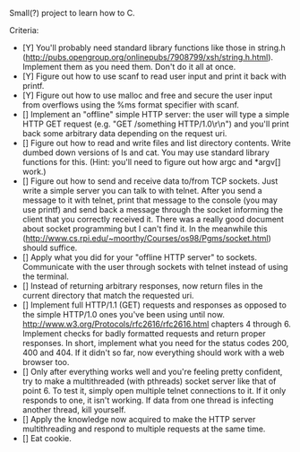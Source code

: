 Small(?) project to learn how to C.

Criteria:

* [Y] You'll probably need standard library functions like those in string.h (http://pubs.opengroup.org/onlinepubs/7908799/xsh/string.h.html). Implement them as you need them. Don't do it all at once.
* [Y] Figure out how to use scanf to read user input and print it back with printf.
* [Y] Figure out how to use malloc and free and secure the user input from overflows using the %ms format specifier with scanf.
* [] Implement an "offline" simple HTTP server: the user will type a simple HTTP GET request (e.g. "GET /something HTTP/1.0\r\n") and you'll print back some arbitrary data depending on the request uri.
* [] Figure out how to read and write files and list directory contents. Write dumbed down versions of ls and cat. You may use standard library functions for this. (Hint: you'll need to figure out how argc and *argv[] work.)
* [] Figure out how to send and receive data to/from TCP sockets. Just write a simple server you can talk to with telnet. After you send a message to it with telnet, print that message to the console (you may use printf) and send back a message through the socket informing the client that you correctly received it. There was a really good document about socket programming but I can't find it. In the meanwhile this (http://www.cs.rpi.edu/~moorthy/Courses/os98/Pgms/socket.html) should suffice.
* [] Apply what you did for your "offline HTTP server" to sockets. Communicate with the user through sockets with telnet instead of using the terminal.
* [] Instead of returning arbitrary responses, now return files in the current directory that match the requested uri.
* [] Implement full HTTP/1.1 (GET) requests and responses as opposed to the simple HTTP/1.0 ones you've been using until now. http://www.w3.org/Protocols/rfc2616/rfc2616.html chapters 4 through 6. Implement checks for badly formatted requests and return proper responses. In short, implement what you need for the status codes 200, 400 and 404. If it didn't so far, now everything should work with a web browser too.
* [] Only after everything works well and you're feeling pretty confident, try to make a multithreaded (with pthreads) socket server like that of point 6. To test it, simply open multiple telnet connections to it. If it only responds to one, it isn't working. If data from one thread is infecting another thread, kill yourself.
* [] Apply the knowledge now acquired to make the HTTP server multithreading and respond to multiple requests at the same time.
* [] Eat cookie.
